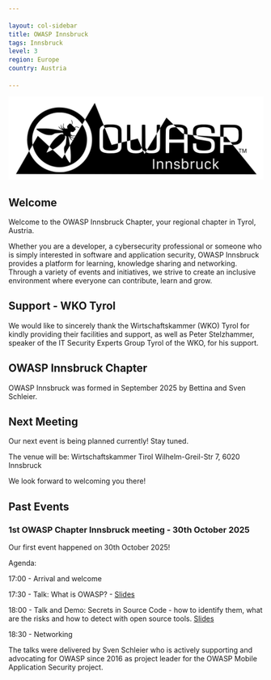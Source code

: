 ```yaml
---

layout: col-sidebar
title: OWASP Innsbruck
tags: Innsbruck
level: 3
region: Europe
country: Austria

---
```


![logo](img/Owasp_Tirol_Logo%20Berge.jpg)

## Welcome

Welcome to the OWASP Innsbruck Chapter, your regional chapter in Tyrol, Austria.

Whether you are a developer, a cybersecurity professional or someone who is simply interested in software and application security, OWASP Innsbruck provides a platform for learning, knowledge sharing and networking. Through a variety of events and initiatives, we strive to create an inclusive environment where everyone can contribute, learn and grow.

## Support - WKO Tyrol

We would like to sincerely thank the Wirtschaftskammer (WKO) Tyrol for kindly providing their facilities and support, as well as Peter Stelzhammer, speaker of the IT Security Experts Group Tyrol of the WKO, for his support.

## OWASP Innsbruck Chapter

OWASP Innsbruck was formed in September 2025 by Bettina and Sven Schleier.

## Next Meeting

Our next event is being planned currently! Stay tuned.

The venue will be:
Wirtschaftskammer Tirol
Wilhelm-Greil-Str 7, 6020 Innsbruck

We look forward to welcoming you there!

## Past Events

### 1st OWASP Chapter Innsbruck meeting - 30th October 2025

Our first event happened on 30th October 2025!

Agenda:

17:00 - Arrival and welcome

17:30 - Talk: What is OWASP? - [Slides](https://drive.google.com/file/d/1wopnlZWmWlDkLdDodU_0sZauCxpIhyWe/view?usp=drive_link)

18:00 - Talk and Demo: Secrets in Source Code - how to identify them, what are the risks and how to detect with open source tools. [Slides](https://drive.google.com/file/d/1hTeSzctq6HSuqY5UZJyf_CUiPrfjhSML/view?usp=sharing)

18:30 - Networking

The talks were delivered by Sven Schleier who is actively supporting and advocating for OWASP since 2016 as project leader for the OWASP Mobile Application Security project.
